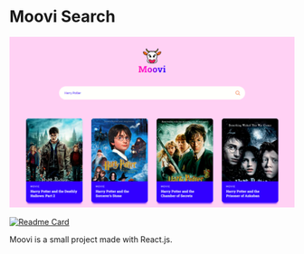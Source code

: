 # Moovi Search

![alt text](https://github.com/MathiasRauls/MooviSearch/blob/main/src/screenshot.PNG)

[![Readme Card](https://github-readme-stats.vercel.app/api/pin/?username=anuraghazra&repo=github-readme-stats)](https://github.com/anuraghazra/github-readme-stats)

Moovi is a small project made with React.js.
